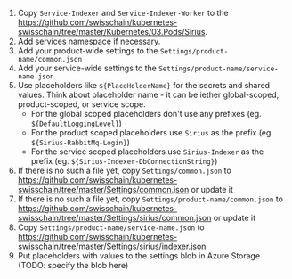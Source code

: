 1. Copy `Service-Indexer` and `Service-Indexer-Worker` to the https://github.com/swisschain/kubernetes-swisschain/tree/master/Kubernetes/03.Pods/Sirius. 
2. Add services namespace if necessary.
3. Add your product-wide settings to the `Settings/product-name/common.json`
4. Add your service-wide settings to the `Settings/product-name/service-name.json`
5. Use placeholders like `${PlaceHolderName}` for the secrets and shared values. Think about placeholder name - it can be iether global-scoped, product-scoped,
or service scope.
    * For the global scoped placeholders don't  use any prefixes (eg. `${DefaultLoggingLevel}`)
    * For the product scoped placeholders use `Sirius` as the prefix (eg. `${Sirius-RabbitMq-Login}`)
    * For the service scoped placeholders use `Sirius-Indexer` as the prefix (eg. `${Sirius-Indexer-DbConnectionString}`)
6. If there is no such a file yet, copy `Settings/common.json` to https://github.com/swisschain/kubernetes-swisschain/tree/master/Settings/common.json or update it
7. If there is no such a file yet, copy `Settings/product-name/common.json` to https://github.com/swisschain/kubernetes-swisschain/tree/master/Settings/sirius/common.json or update it
8. Copy `Settings/product-name/service-name.json` to https://github.com/swisschain/kubernetes-swisschain/tree/master/Settings/sirius/indexer.json
5. Put placeholders with values to the settings blob in Azure Storage (TODO: specify the blob here)